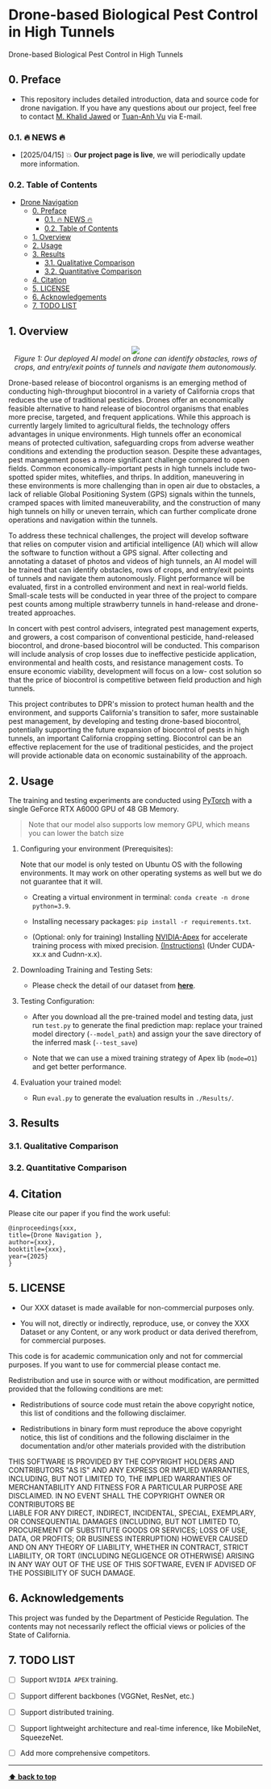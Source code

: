 # Drone-based Biological Pest Control in High Tunnels
Drone-based Biological Pest Control in High Tunnels


## 0. Preface

- This repository includes detailed introduction, data and source code for drone navigation. If you have any questions about our project, feel free to contact [M. Khalid Jawed](https://structures.computer/) or [Tuan-Anh Vu](mailto:tuananh1007@ucla.edu) via E-mail. 

### 0.1. :fire: NEWS :fire:
- [2025/04/15] :boom: **Our project page is live**, we will periodically update more information.
<!-- - [2025/04/15] Training/Testing code will be updated soon ...
- [2025/04/15] Data will be release soon ... -->

### 0.2. Table of Contents

- [Drone Navigation](#drone-based-biological-pest-control-in-high-tunnels)
  - [0. Preface](#0-preface)
    - [0.1. :fire: NEWS :fire:](#01-fire-news-fire)
    - [0.2. Table of Contents](#02-table-of-contents)
  - [1. Overview](#1-Overview)
  - [2. Usage](#2-usage)
  - [3. Results](#3-results)
    - [3.1. Qualitative Comparison](#31-qualitative-comparison)
    - [3.2. Quantitative Comparison](#32-quantitative-comparison)
  - [4. Citation](#4-citation)
  - [5. LICENSE](#5-license)
  - [6. Acknowledgements](#6-acknowledgements)
  - [7. TODO LIST](#7-todo-list)


## 1. Overview

<p align="center">
    <img src="./files/teaser.png"/> <br />
    <em> 
    Figure 1: Our deployed AI model on drone can identify obstacles, 
    rows of crops, and entry/exit points of tunnels and navigate them autonomously.
    </em>
</p>

Drone-based release of biocontrol organisms is an emerging method of conducting high-throughput biocontrol in a variety of California crops that reduces the use of traditional pesticides. Drones offer an economically feasible alternative to hand release of biocontrol organisms that enables more precise, targeted, and frequent applications. While this approach is currently largely limited to agricultural fields, the technology offers advantages in unique environments. High tunnels offer an economical means of protected cultivation, safeguarding crops from adverse weather conditions and extending the production season. Despite these advantages, pest management poses a more significant challenge compared to open fields. Common economically-important pests in high tunnels include two-spotted spider mites, whiteflies, and thrips. In addition, maneuvering in these environments is more challenging than in open air due to obstacles, a lack of reliable Global Positioning System (GPS) signals within the tunnels, cramped spaces with limited maneuverability, and the construction of many high tunnels on hilly or uneven terrain, which can further complicate drone operations and navigation within the tunnels. 

To address these technical challenges, the project will develop software that relies on computer vision and artificial intelligence (AI) which will allow the software to function without a GPS signal. After collecting and annotating a dataset of photos and videos of high tunnels, an AI model will be trained that can identify obstacles, rows of crops, and entry/exit points of tunnels and navigate them autonomously. Flight performance will be evaluated, first in a controlled environment and next in real-world fields. Small-scale tests will be conducted in year three of the project to compare pest counts among multiple strawberry tunnels in hand-release and drone-treated approaches. 

In concert with pest control advisers, integrated pest management experts, and growers, a cost comparison of conventional pesticide, hand-released biocontrol, and drone-based biocontrol will be conducted. This comparison will include analysis of crop losses due to ineffective pesticide application, environmental and health costs, and resistance management costs. To ensure economic viability, development will focus on a low- cost solution so that the price of biocontrol is competitive between field production and high tunnels. 

This project contributes to DPR's mission to protect human health and the environment, and supports California's transition to safer, more sustainable pest management, by developing and testing drone-based biocontrol, potentially supporting the future expansion of biocontrol of pests in high tunnels, an important California cropping setting. Biocontrol can be an effective replacement for the use of traditional pesticides, and the project will provide actionable data on economic sustainability of the approach.

## 2. Usage

The training and testing experiments are conducted using [PyTorch](https://github.com/pytorch/pytorch) with 
a single GeForce RTX A6000 GPU of 48 GB Memory.

> Note that our model also supports low memory GPU, which means you can lower the batch size


1. Configuring your environment (Prerequisites):
   
    Note that our model is only tested on Ubuntu OS with the following environments. 
    It may work on other operating systems as well but we do not guarantee that it will.
    
    + Creating a virtual environment in terminal: `conda create -n drone python=3.9`.
    
    + Installing necessary packages: `pip install -r requirements.txt`.
    
    + (Optional: only for training) Installing [NVIDIA-Apex](https://github.com/NVIDIA/apex) 
    for accelerate training process with mixed precision. 
    [(Instructions)](https://github.com/NVIDIA/apex#linux) (Under CUDA-xx.x and Cudnn-x.x).

<!--2. Downloading Testing Sets: -->
2. Downloading Training and Testing Sets: 

    + Please check the detail of our dataset from [**here**](datasets/README.md).  
    

3. Testing Configuration:

    + After you download all the pre-trained model and testing data, just run `test.py` to generate the final prediction map: 
    replace your trained model directory (`--model_path`) and assign your the save directory of the inferred mask (`--test_save`)
    
    + Note that we can use a mixed training strategy of Apex lib (`mode=O1`) and get better performance. 

4. Evaluation your trained model:

    + Run `eval.py` to generate the evaluation results in `./Results/`.

## 3. Results

### 3.1. Qualitative Comparison
<!-- <p align="center">
    <img src="./files/qualitative.png"/> <br />
    <em> 
    Figure 2: Qualitative results of our proposed method and other methods.
    </em>
</p> -->

### 3.2. Quantitative Comparison

<!-- <p align="center">
    <img src="./files/quantitative.png"/> <br />
    <em> 
    Table 1: Quantitative results on different datasets. The best scores are highlighted in bold.
    </em>
</p> -->


## 4. Citation

Please cite our paper if you find the work useful: 

	@inproceedings{xxx,
  	title={Drone Navigation },
  	author={xxx},
  	booktitle={xxx},
  	year={2025}
	}

## 5. LICENSE

- Our XXX dataset is made available for non-commercial purposes only.

- You will not, directly or indirectly, reproduce, use, or convey the XXX Dataset 
or any Content, or any work product or data derived therefrom, for commercial purposes.

This code is for academic communication only and not for commercial purposes. 
If you want to use for commercial please contact me.

Redistribution and use in source with or without
modification, are permitted provided that the following conditions are
met:

* Redistributions of source code must retain the above copyright
  notice, this list of conditions and the following disclaimer.
  
* Redistributions in binary form must reproduce the above copyright
  notice, this list of conditions and the following disclaimer in
  the documentation and/or other materials provided with the distribution

THIS SOFTWARE IS PROVIDED BY THE COPYRIGHT HOLDERS AND CONTRIBUTORS "AS IS"
AND ANY EXPRESS OR IMPLIED WARRANTIES, INCLUDING, BUT NOT LIMITED TO, THE
IMPLIED WARRANTIES OF MERCHANTABILITY AND FITNESS FOR A PARTICULAR PURPOSE
ARE DISCLAIMED. IN NO EVENT SHALL THE COPYRIGHT OWNER OR CONTRIBUTORS BE 	
LIABLE FOR ANY DIRECT, INDIRECT, INCIDENTAL, SPECIAL, EXEMPLARY, OR
CONSEQUENTIAL DAMAGES (INCLUDING, BUT NOT LIMITED TO, PROCUREMENT OF
SUBSTITUTE GOODS OR SERVICES; LOSS OF USE, DATA, OR PROFITS; OR BUSINESS
INTERRUPTION) HOWEVER CAUSED AND ON ANY THEORY OF LIABILITY, WHETHER IN
CONTRACT, STRICT LIABILITY, OR TORT (INCLUDING NEGLIGENCE OR OTHERWISE)
ARISING IN ANY WAY OUT OF THE USE OF THIS SOFTWARE, EVEN IF ADVISED OF THE
POSSIBILITY OF SUCH DAMAGE.

## 6. Acknowledgements

This project was funded by the Department of Pesticide Regulation. The contents may not necessarily reflect the official views or policies of the State of California.

## 7. TODO LIST

- [ ] Support `NVIDIA APEX` training.

- [ ] Support different backbones (VGGNet, ResNet, etc.)

- [ ] Support distributed training.

- [ ] Support lightweight architecture and real-time inference, like MobileNet, SqueezeNet.

- [ ] Add more comprehensive competitors.
    
---

**[⬆ back to top](#0-preface)**
